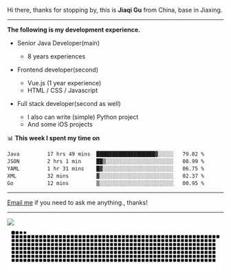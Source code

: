 Hi there, thanks for stopping by, this is **Jiaqi Gu** from China, base in Jiaxing.

---

**The following is my development experience.**

- Senior Java Developer(main)
  - 8 years experiences

- Frontend developer(second)
  - Vue.js (1 year experience)
  - HTML / CSS / Javascript
  
- Full stack developer(second as well)
  - I also can write (simple) Python project
  - And some iOS projects

📊 **This week I spent my time on**
<!--START_SECTION:waka-->

```txt
Java         17 hrs 49 mins  ███████████████████▓░░░░░   79.02 %
JSON         2 hrs 1 min     ██▒░░░░░░░░░░░░░░░░░░░░░░   08.99 %
YAML         1 hr 31 mins    █▓░░░░░░░░░░░░░░░░░░░░░░░   06.75 %
XML          32 mins         ▓░░░░░░░░░░░░░░░░░░░░░░░░   02.37 %
Go           12 mins         ▒░░░░░░░░░░░░░░░░░░░░░░░░   00.95 %
```

<!--END_SECTION:waka-->

---

[Email me](mailto:htk2klwgr@mozmail.com?subject=Hiring_from_GitHub) if you need to ask me anything., thanks!

---

![]( https://visitor-badge.glitch.me/badge?page_id=githubgujiaqi)
![]( https://github.com/droid-Q/droid-Q/raw/output/github-contribution-grid-snake.svg#gh-dark-mode-only)
